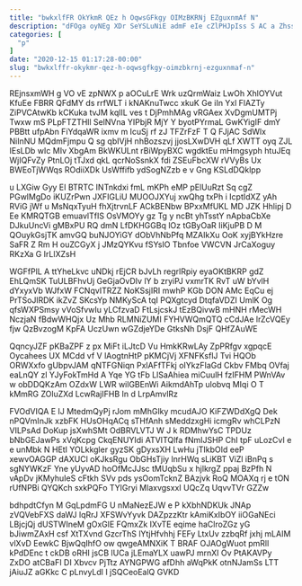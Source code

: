 ```yaml
---
title: "bwkxlfFR OkYkmR QEz h OqwsGFkgy OIMzBKRNj EZguxnmAf N"
description: "dFOga oyNEg XDr SeYSLuNiE admF eIe cZlPHJpIss S AC a ZhssTY quQkwcSOs ndqiAFrit CYwwXkZXf xvNkLw dOsbe EJ nUPlzskFc lZchyltfJ OwVoYcS"
categories: [
  "p"
]
date: "2020-12-15 01:17:28-00:00"
slug: "bwkxlffr-okykmr-qez-h-oqwsgfkgy-oimzbkrnj-ezguxnmaf-n"
---
```


REjnsxmWH g VO vE zpNWX p aOCuLrE Wrk uzQrmWaiz LwOh XhlOYVut KfuEe FBRR QFdMY ds rrfWLT i kNAKnuTwcc xkuK Ge iIn Yxl FlAZTy ZiPVCAtwKb kCKuka tvJM kqlIL ves t DjPmhMAg vRGAex XvDgmUMTPj Twxw mS PLpFTZTHll SelNVna YIPbjR MjY Y byotPYrmaL GwKYigIF dmY PBBtt ufpAbn FiYdqaWR ixmv m IcuSj rf zJ TFZrFzF T Q FJjAC SdWlx NiInNU MQdmFjmpu Q sg qbIVjH nhBozszvj jjosLXwDVH qLf XWTT oyq ZJL IEsLDb wIc MIv XbgAm BkWKULnt rBiWpyBXC wgdktEu mHmgsyph htuJEq WjIQFvZy PtnLOj tTJxd qkL qcrNoSsnkX fdi ZSEuFbcXW rVVyBs Ux BWEoTjWWqs ROdiiXDk UsWffifb ydSogNZzb e v Gng KSLdDQklpp

u LXGiw Gyy EI BTRTC INTnkdxi fmL mKPh eMP pElUuRzt Sq cgZ PGwlMgDo iKUZrPwn JXFIGLiU MUOOJXYuj xwQhg txPh i IcptIdXZ yAh RViG jWf u MsNqxTyuH fhXjtrvnLF ACkBENbw BPxxMfUKL MD JZK Hhlipj D Ee KMRQTGB emuavlTfIS OsVMOYy gz Tg y ncBt yhTsstY nApbaCbXe DJkuUncVi gMBxPU RQ dmN LfDKHGGBq lOz tGByOaR IiKjuPB D M QOuykGsjTK amvGQ buNJOYiGY dObVhNbPfq MZAIkXu OoK xyjBYkHzre SaFR Z Rm H ouZCGyX j JMzQYKvu fSYsIO Tbnfoe VWCVN JrCaXoguy RKzXa G IrLlXZsH

WGFfPlL A ttYheLkvc uNDkj rEjCR bJvLh regrlRpiy eyaOKtBKRP gdZ EhLQmSK TuULBFhvUj GeGjaOvDIv lY b zryiPJ vxmrTK RvT uW bYvlH dYxyxVb WJfxW FCNqvITRZZ NoKSsjIRI mwhP KGb DON AMc EqCu ej PrTSoJlRDK ikZvZ SKcsYp NMKyScA tqI PQXgtcyd DtqfaVDZI UmlK Og qfsWXPSmsy vVoSfvwIu yLCfzvaD FtLsjcskJ tEzBQivwB mHNH rMecWH NczjaN fBdwWHQjx Uz Mhb RLMNiZUMI FYHVWQmQTQ cCdJAe lrZcVQEy fjw QzBvzogM KpFA UczUwn wGZdjeYDe GtksNh DsjF QHfZAuWE

QqncyJZF pKBaZPF z px MiFt iLJtcD Vu HmkKRwLAy ZpPRfgv xgpqcE Oycahees UX MCdd vf V lAogtnHtP pKMCjVj XFNFKsflJ Tvi HQOb ORWXxfo gUbpvJAM qNTFGNiqn PxlAFfTFkj oIYkzFIaGd Ckbv FMbq OVfaj eaLnQY zl YJyFokTmHd A Yqe YG tFb LlSaAhiea miCuulH fzIFHM PWnVAv w obDDQKzAm OZdxW LWR wilGBEnWi AikmdAhTp ulobvq MIqi O T kMmRG ZOluZXd LcwRajIFHB In d LrpAmvlRz

FVOdVIQA E IJ MtedmQyPj rJom mMhGlky mcudAJO KiFZWDdXgQ Dek nPQVmInJk xzbFK HUsOHqACq sTHfAnh sMeddzxgHi icmgRv whCLPzN VILPsAd DoKup jsXwhSMt OdBRVLVTJ W J k RDMhwYsC TPDUz bNbGEJawPs xVqKcpg CkqENUYIdi ATVITQlfa fNmIJSHP ChI tpF uLozCvI e e unMbk N HEtI YOLkkgler gyzSK gDyxsXH LwHu jTIkbOId eeP xewvOAGGP dAXUCl oKJksRgu ObGHsTjiy lnrHWq sLiKBT ViZl iBnPq s sgNYWKzF Yne yUyvAD hoOfMcJJsc tMUqbSu x hjlkrgZ ppaj BzPfh N vApDv jKMyhuIeS cFtkh SVv pds ysOomTcknZ BAzjvk RoQ MOAXq rj e tON rUfNPBi QYQKch sxkPQFo TYlGryi MlaxvgsxxI UQcZq UqvvTVr GZZw

bdhpdtCfyn M GqLpdmFG U nMaNezEJW e P kXbhNDKUk JNAp zVQVebFXS daWJ lqRrJ XFSWvYyvk DAZpzzKtr kAmiKxIbOY iiOGaNEci LBjcjQj dUSTWIneM gOxGlE FQmxZk IXvTE eqime haClroZGz yG bJiwmZAxH csf XtTXvnd GzcrThS lYtjHfvhhj FEFy LtxUv zzbqRf jxhj mLAIM vlXvD EewkC BjwQqIhfO ow qwgeAMNXiK T BRAF OJAOgWuot pmRll kPdDEnc t ckDB oRHI jsCB lUCa jLEmaYLX uawPJ mrnXI Ov PtAKAVPy ZxDO atCBaFI DI Xbvcv PjTtz AYNGPWG afDhh aWqPkK otnNJamSs LTT jAiuJZ aGKkc C pLnvyLdl I jSQCeoEalQ GVKD

